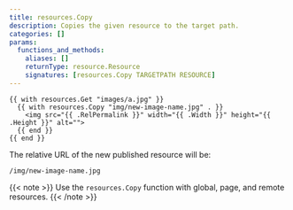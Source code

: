 ```yaml
---
title: resources.Copy
description: Copies the given resource to the target path.
categories: []
params:
  functions_and_methods:
    aliases: []
    returnType: resource.Resource
    signatures: [resources.Copy TARGETPATH RESOURCE]
---
```


```go-html-template
{{ with resources.Get "images/a.jpg" }}
  {{ with resources.Copy "img/new-image-name.jpg" . }}
    <img src="{{ .RelPermalink }}" width="{{ .Width }}" height="{{ .Height }}" alt="">
  {{ end }}
{{ end }}
```

The relative URL of the new published resource will be:

```text
/img/new-image-name.jpg
```

{{< note >}}
Use the `resources.Copy` function with global, page, and remote resources.
{{< /note >}}

